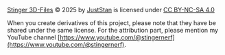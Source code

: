 <a href="https://github.com/Project-Stinger/3D-Files">Stinger 3D-Files</a> © 2025 by <a href="https://creativecommons.org">JustStan</a> is licensed under <a href="https://creativecommons.org/licenses/by-nc-sa/4.0/">CC BY-NC-SA 4.0</a><img src="https://mirrors.creativecommons.org/presskit/icons/cc.svg" alt="" style="max-width: 1em;max-height:1em;margin-left: .2em;"><img src="https://mirrors.creativecommons.org/presskit/icons/by.svg" alt="" style="max-width: 1em;max-height:1em;margin-left: .2em;"><img src="https://mirrors.creativecommons.org/presskit/icons/nc.svg" alt="" style="max-width: 1em;max-height:1em;margin-left: .2em;"><img src="https://mirrors.creativecommons.org/presskit/icons/sa.svg" alt="" style="max-width: 1em;max-height:1em;margin-left: .2em;">

When you create derivatives of this project, please note that they have be shared under the same license. For the attribution part, please mention my YouTube channel [https://www.youtube.com/@stingernerf](https://www.youtube.com/@stingernerf).
